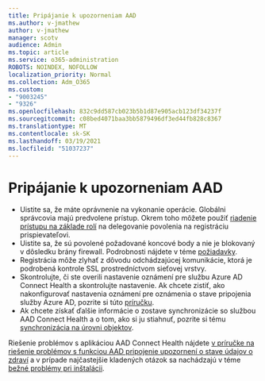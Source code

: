 ```yaml
---
title: Pripájanie k upozorneniam AAD
ms.author: v-jmathew
author: v-jmathew
manager: scotv
audience: Admin
ms.topic: article
ms.service: o365-administration
ROBOTS: NOINDEX, NOFOLLOW
localization_priority: Normal
ms.collection: Adm_O365
ms.custom:
- "9003245"
- "9326"
ms.openlocfilehash: 832c9dd587cb023b5b1d87e905acb123df34237f
ms.sourcegitcommit: c08bed4071baa3bb5879496df3ed44fb828c8367
ms.translationtype: MT
ms.contentlocale: sk-SK
ms.lasthandoff: 03/19/2021
ms.locfileid: "51037237"
---
```

# <a name="notification-aad-connect"></a>Pripájanie k upozorneniam AAD

- Uistite sa, že máte oprávnenie na vykonanie operácie. Globálni správcovia majú predvolene prístup. Okrem toho môžete použiť [riadenie prístupu na základe rolí](https://docs.microsoft.com/azure/active-directory/connect-health/active-directory-aadconnect-health-operations) na delegovanie povolenia na registráciu prispievateľovi.
- Uistite sa, že sú povolené požadované koncové body a nie je blokovaný v dôsledku brány firewall. Podrobnosti nájdete v téme [požiadavky](https://docs.microsoft.com/azure/active-directory/hybrid/how-to-connect-health-agent-install).
- Registrácia môže zlyhať z dôvodu odchádzajúcej komunikácie, ktorá je podrobená kontrole SSL prostredníctvom sieťovej vrstvy.
- Skontrolujte, či ste overili nastavenie oznámení pre službu Azure AD Connect Health a skontrolujte nastavenie. Ak chcete zistiť, ako nakonfigurovať nastavenia oznámení pre oznámenia o stave pripojenia služby Azure AD, pozrite si túto [príručku](https://docs.microsoft.com/azure/active-directory/hybrid/how-to-connect-health-operations).
- Ak chcete získať ďalšie informácie o zostave synchronizácie so službou AAD Connect Health a o tom, ako si ju stiahnuť, pozrite si tému [synchronizácia na úrovni objektov](https://docs.microsoft.com/azure/active-directory/hybrid/how-to-connect-health-sync).

Riešenie problémov s aplikáciou AAD Connect Health nájdete [v príručke na riešenie problémov s funkciou AAD pripojenie upozornení o stave údajov o zdraví](https://docs.microsoft.com/azure/active-directory/hybrid/how-to-connect-health-data-freshness) a v prípade najčastejšie kladených otázok sa nachádzajú v téme [bežné problémy pri inštalácii](https://docs.microsoft.com/azure/active-directory/hybrid/reference-connect-health-faq).
